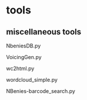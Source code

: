 # tools
## miscellaneous tools


NbeniesDB.py

VoicingGen.py

wc2html.py

wordcloud_simple.py

NBenies-barcode_search.py

